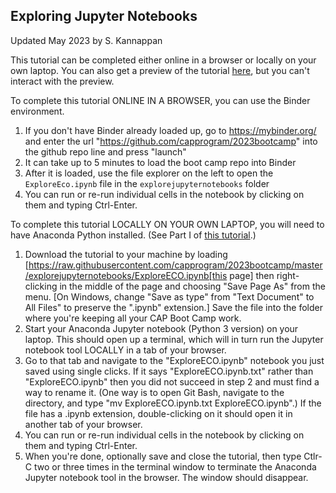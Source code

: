 ## Exploring Jupyter Notebooks

Updated May 2023 by S. Kannappan

This tutorial can be completed either online in a browser or locally on your own laptop. You can also get a preview of the tutorial [here](https://github.com/capprogram/2023bootcamp/blob/master/explorejupyternotebooks/ExploreECO.ipynb), but you can't interact with the preview.

To complete this tutorial ONLINE IN A BROWSER, you can use the Binder environment.
1) If you don't have Binder already loaded up, go to https://mybinder.org/ and enter the url "https://github.com/capprogram/2023bootcamp" into the github repo line and press "launch"
2) It can take up to 5 minutes to load the boot camp repo into Binder
3) After it is loaded, use the file explorer on the left to open the `ExploreEco.ipynb` file in the `explorejupyternotebooks` folder
4) You can run or re-run individual cells in the notebook by clicking on them and typing Ctrl-Enter. 

To complete this tutorial LOCALLY ON YOUR OWN LAPTOP, you will need to have Anaconda Python installed. (See Part I of [this tutorial](https://github.com/capprogram/2023bootcamp/blob/master/basic_data_analysis_tutorial/python-data-analysis.md).) 
1) Download the tutorial to your machine by loading [https://raw.githubusercontent.com/capprogram/2023bootcamp/master/explorejupyternotebooks/ExploreECO.ipynb[this page] then right-clicking in the middle of the page and choosing "Save Page As" from the menu. [On Windows, change "Save as type" from "Text Document" to All Files" to preserve the ".ipynb" extension.] Save the file into the folder where you're keeping all your CAP Boot Camp work.
2) Start your Anaconda Jupyter notebook (Python 3 version) on your laptop. This should open up a terminal, which will in turn run the Jupyter notebook tool LOCALLY in a tab of your browser.
3) Go to that tab and navigate to the "ExploreECO.ipynb" notebook you just saved using single clicks. If it says "ExploreECO.ipynb.txt" rather than "ExploreECO.ipynb" then you did not succeed in step 2 and must find a way to rename it. (One way is to open Git Bash, navigate to the directory, and type "mv ExploreECO.ipynb.txt ExploreECO.ipynb".) If the file has a .ipynb extension, double-clicking on it should open it in another tab of your browser.
4) You can run or re-run individual cells in the notebook by clicking on them and typing Ctrl-Enter.
5) When you're done, optionally save and close the tutorial, then type Ctlr-C two or three times in the terminal window to terminate the Anaconda Jupyter notebook tool in the browser. The window should disappear.
